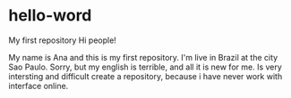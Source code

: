 # hello-word
My first repository
Hi people!

My name is Ana and this is my first repository. I'm live in Brazil at the city Sao Paulo. Sorry, but my english is terrible, and all it is new for me. 
Is very intersting and difficult create a repository, because i have never work with interface online. 
